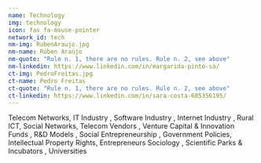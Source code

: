 ```yaml
---
name: Technology
img: technology
icon: fas fa-mouse-pointer
network_id: tech
nm-img: RubenAraujo.jpg
nm-name: Rúben Araújo
nm-quote: "Rule n. 1, there are no rules. Rule n. 2, see above"
nm-linkedin: https://www.linkedin.com/in/margarida-pinto-sá/
ct-img: PedroFreitas.jpg
ct-name: Pedro Freitas
ct-quote: "Rule n. 1, there are no rules. Rule n. 2, see above"
ct-linkedin: https://www.linkedin.com/in/sara-costa-685356195/
---
```


Telecom Networks, IT Industry , Software Industry , Internet Industry , Rural ICT, Social Networks, Telecom Vendors , Venture Capital & Innovation Funds , R&D Models , Social Entrepreneurship , Government Policies, Intellectual Property Rights, Entrepreneurs Sociology , Scientific Parks & Incubators , Universities